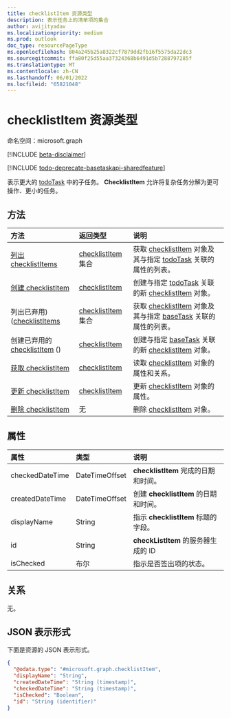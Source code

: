 ```yaml
---
title: checklistItem 资源类型
description: 表示任务上的清单项的集合
author: avijityadav
ms.localizationpriority: medium
ms.prod: outlook
doc_type: resourcePageType
ms.openlocfilehash: 804a245b25a8322cf7879dd2fb16f5575da22dc3
ms.sourcegitcommit: ffa80f25d55aa37324368b6491d5b7288797285f
ms.translationtype: MT
ms.contentlocale: zh-CN
ms.lasthandoff: 06/01/2022
ms.locfileid: "65821048"
---
```

# <a name="checklistitem-resource-type"></a>checklistItem 资源类型

命名空间：microsoft.graph

[!INCLUDE [beta-disclaimer](../../includes/beta-disclaimer.md)]

[!INCLUDE [todo-deprecate-basetaskapi-sharedfeature](../includes/todo-deprecate-basetaskapi-sharedfeature.md)]

表示更大的 [todoTask](./todotask.md) 中的子任务。 **ChecklistItem** 允许将复杂任务分解为更可操作、更小的任务。 

## <a name="methods"></a>方法
|方法|返回类型|说明|
|:---|:---|:---|
|[列出 checklistItems](../api/todotask-list-checklistitems.md)|[checklistItem](../resources/checklistitem.md) 集合|获取 [checklistItem](../resources/checklistitem.md) 对象及其与指定 [todoTask](./todotask.md) 关联的属性的列表。|
|[创建 checklistItem](../api/todotask-post-checklistitems.md)|[checklistItem](../resources/checklistitem.md)|创建与指定 [todoTask](./todotask.md) 关联的新 [checklistItem](../resources/checklistitem.md) 对象。|
|列出已弃用)  ([checklistItems](../api/basetask-list-checklistitems.md)|[checklistItem](../resources/checklistitem.md) 集合|获取 [checklistItem](../resources/checklistitem.md) 对象及其与指定 [baseTask](./basetask.md) 关联的属性的列表。|
|创建已弃用的 [checklistItem](../api/basetask-post-checklistitems.md) () |[checklistItem](../resources/checklistitem.md)|创建与指定 [baseTask](./basetask.md) 关联的新 [checklistItem](../resources/checklistitem.md) 对象。|
|[获取 checklistItem](../api/checklistitem-get.md)|[checklistItem](../resources/checklistitem.md)|读取 [checklistItem](../resources/checklistitem.md) 对象的属性和关系。|
|[更新 checklistItem](../api/checklistitem-update.md)|[checklistItem](../resources/checklistitem.md)|更新 [checklistItem](../resources/checklistitem.md) 对象的属性。|
|[删除 checklistItem](../api/checklistitem-delete.md)|无|删除 [checklistItem](../resources/checklistitem.md) 对象。|

## <a name="properties"></a>属性
|属性|类型|说明|
|:---|:---|:---|
|checkedDateTime|DateTimeOffset|**checklistItem** 完成的日期和时间。|
|createdDateTime|DateTimeOffset|创建 **checklistItem** 的日期和时间。|
|displayName|String|指示 **checklistItem** 标题的字段。|
|id|String|**checkListItem** 的服务器生成的 ID|
|isChecked|布尔|指示是否签出项的状态。|

## <a name="relationships"></a>关系
无。

## <a name="json-representation"></a>JSON 表示形式
下面是资源的 JSON 表示形式。
<!-- {
  "blockType": "resource",
  "keyProperty": "id",
  "@odata.type": "microsoft.graph.checklistItem",
  "openType": false
}
-->
``` json
{
  "@odata.type": "#microsoft.graph.checklistItem",
  "displayName": "String",
  "createdDateTime": "String (timestamp)",
  "checkedDateTime": "String (timestamp)",
  "isChecked": "Boolean",
  "id": "String (identifier)"
}
```

